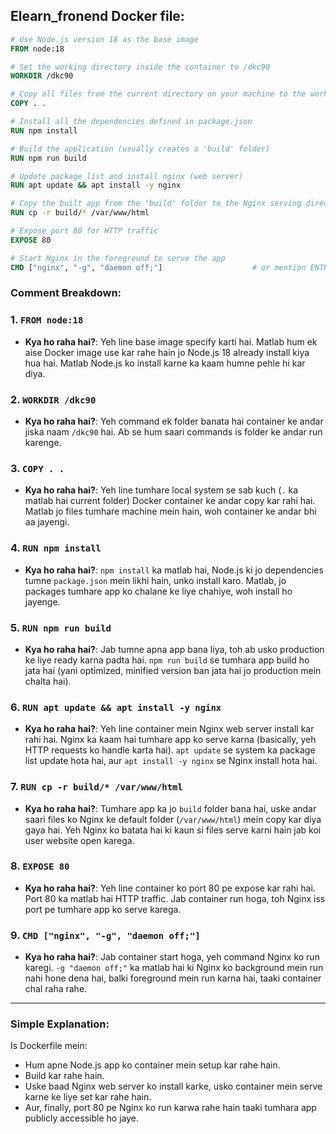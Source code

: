 ## Elearn_fronend Docker file:

```dockerfile
# Use Node.js version 18 as the base image
FROM node:18

# Set the working directory inside the container to /dkc90
WORKDIR /dkc90

# Copy all files from the current directory on your machine to the working directory in the container
COPY . .

# Install all the dependencies defined in package.json
RUN npm install

# Build the application (usually creates a 'build' folder)
RUN npm run build

# Update package list and install nginx (web server)
RUN apt update && apt install -y nginx

# Copy the built app from the 'build' folder to the Nginx serving directory
RUN cp -r build/* /var/www/html

# Expose port 80 for HTTP traffic
EXPOSE 80

# Start Nginx in the foreground to serve the app
CMD ["nginx", "-g", "daemon off;"]                    # or mention ENTRYPOINT ["nginx", "-g", "daemon off;"] 
```

### Comment Breakdown:

### 1. `FROM node:18`
- **Kya ho raha hai?**: Yeh line base image specify karti hai. Matlab hum ek aise Docker image use kar rahe hain jo Node.js 18 already install kiya hua hai. Matlab Node.js ko install karne ka kaam humne pehle hi kar diya.

### 2. `WORKDIR /dkc90`
- **Kya ho raha hai?**: Yeh command ek folder banata hai container ke andar jiska naam `/dkc90` hai. Ab se hum saari commands is folder ke andar run karenge.

### 3. `COPY . .`
- **Kya ho raha hai?**: Yeh line tumhare local system se sab kuch (`.` ka matlab hai current folder) Docker container ke andar copy kar rahi hai. Matlab jo files tumhare machine mein hain, woh container ke andar bhi aa jayengi.

### 4. `RUN npm install`
- **Kya ho raha hai?**: `npm install` ka matlab hai, Node.js ki jo dependencies tumne `package.json` mein likhi hain, unko install karo. Matlab, jo packages tumhare app ko chalane ke liye chahiye, woh install ho jayenge.

### 5. `RUN npm run build`
- **Kya ho raha hai?**: Jab tumne apna app bana liya, toh ab usko production ke liye ready karna padta hai. `npm run build` se tumhara app build ho jata hai (yani optimized, minified version ban jata hai jo production mein chalta hai).

### 6. `RUN apt update && apt install -y nginx`
- **Kya ho raha hai?**: Yeh line container mein Nginx web server install kar rahi hai. Nginx ka kaam hai tumhare app ko serve karna (basically, yeh HTTP requests ko handle karta hai). `apt update` se system ka package list update hota hai, aur `apt install -y nginx` se Nginx install hota hai.

### 7. `RUN cp -r build/* /var/www/html`
- **Kya ho raha hai?**: Tumhare app ka jo `build` folder bana hai, uske andar saari files ko Nginx ke default folder (`/var/www/html`) mein copy kar diya gaya hai. Yeh Nginx ko batata hai ki kaun si files serve karni hain jab koi user website open karega.

### 8. `EXPOSE 80`
- **Kya ho raha hai?**: Yeh line container ko port 80 pe expose kar rahi hai. Port 80 ka matlab hai HTTP traffic. Jab container run hoga, toh Nginx iss port pe tumhare app ko serve karega.

### 9. `CMD ["nginx", "-g", "daemon off;"]`
- **Kya ho raha hai?**: Jab container start hoga, yeh command Nginx ko run karegi. `-g "daemon off;"` ka matlab hai ki Nginx ko background mein run nahi hone dena hai, balki foreground mein run karna hai, taaki container chal raha rahe.

---

### Simple Explanation:
Is Dockerfile mein:
- Hum apne Node.js app ko container mein setup kar rahe hain.
- Build kar rahe hain.
- Uske baad Nginx web server ko install karke, usko container mein serve karne ke liye set kar rahe hain.
- Aur, finally, port 80 pe Nginx ko run karwa rahe hain taaki tumhara app publicly accessible ho jaye.





